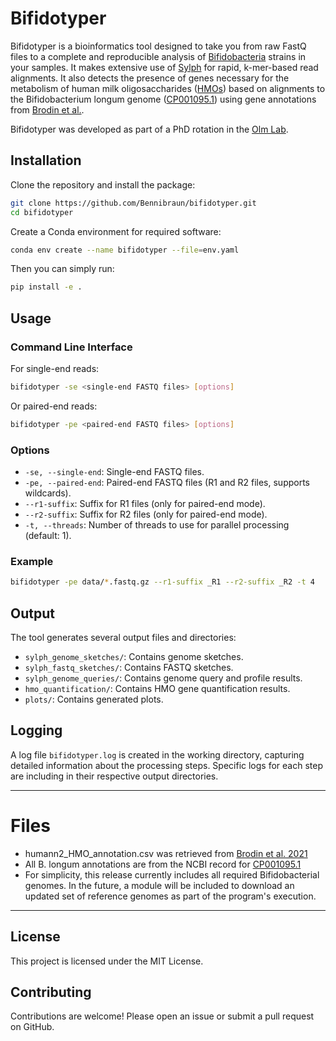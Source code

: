 # Bifidotyper

Bifidotyper is a bioinformatics tool designed to take you from raw FastQ files to a complete and reproducible analysis of [Bifidobacteria](https://en.wikipedia.org/wiki/Bifidobacterium) strains in your samples. It makes extensive use of [Sylph](https://www.nature.com/articles/s41587-024-02412-y) for rapid, k-mer-based read alignments. It also detects the presence of genes necessary for the metabolism of human milk oligosaccharides ([HMOs](https://en.wikipedia.org/wiki/Human_milk_oligosaccharide)) based on alignments to the Bifidobacterium longum genome ([CP001095.1](https://www.ncbi.nlm.nih.gov/nuccore/CP001095.1/)) using gene annotations from [Brodin et al.](https://doi.org/10.1016/j.cell.2021.05.030).

Bifidotyper was developed as part of a PhD rotation in the [Olm Lab](https://www.colorado.edu/lab/olm/).

## Installation

Clone the repository and install the package:
```bash
git clone https://github.com/Bennibraun/bifidotyper.git
cd bifidotyper
```

Create a Conda environment for required software:
```bash
conda env create --name bifidotyper --file=env.yaml
```

Then you can simply run:
```bash
pip install -e .
```


## Usage

### Command Line Interface

For single-end reads:
```bash
bifidotyper -se <single-end FASTQ files> [options]
```

Or paired-end reads:
```bash
bifidotyper -pe <paired-end FASTQ files> [options]
```

### Options

- `-se, --single-end`: Single-end FASTQ files.
- `-pe, --paired-end`: Paired-end FASTQ files (R1 and R2 files, supports wildcards).
- `--r1-suffix`: Suffix for R1 files (only for paired-end mode).
- `--r2-suffix`: Suffix for R2 files (only for paired-end mode).
- `-t, --threads`: Number of threads to use for parallel processing (default: 1).

### Example
```bash
bifidotyper -pe data/*.fastq.gz --r1-suffix _R1 --r2-suffix _R2 -t 4
```

## Output

The tool generates several output files and directories:

- `sylph_genome_sketches/`: Contains genome sketches.
- `sylph_fastq_sketches/`: Contains FASTQ sketches.
- `sylph_genome_queries/`: Contains genome query and profile results.
- `hmo_quantification/`: Contains HMO gene quantification results.
- `plots/`: Contains generated plots.

## Logging

A log file `bifidotyper.log` is created in the working directory, capturing detailed information about the processing steps. Specific logs for each step are including in their respective output directories.

---

# Files
- humann2_HMO_annotation.csv was retrieved from [Brodin et al. 2021](https://data.mendeley.com/datasets/gc4d9h4x67/2)
- All B. longum annotations are from the NCBI record for [CP001095.1](https://www.ncbi.nlm.nih.gov/nuccore/CP001095.1/)
- For simplicity, this release currently includes all required Bifidobacterial genomes. In the future, a module will be included to download an updated set of reference genomes as part of the program's execution.

---

## License

This project is licensed under the MIT License.

## Contributing

Contributions are welcome! Please open an issue or submit a pull request on GitHub.
